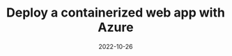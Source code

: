 ---
date: '2022-10-26'
title: 'Deploy a containerized web app with Azure'
external: ''
tech:
  - Docker
  - Azure
company: 'ENSIAS'
showInProjects: false
---